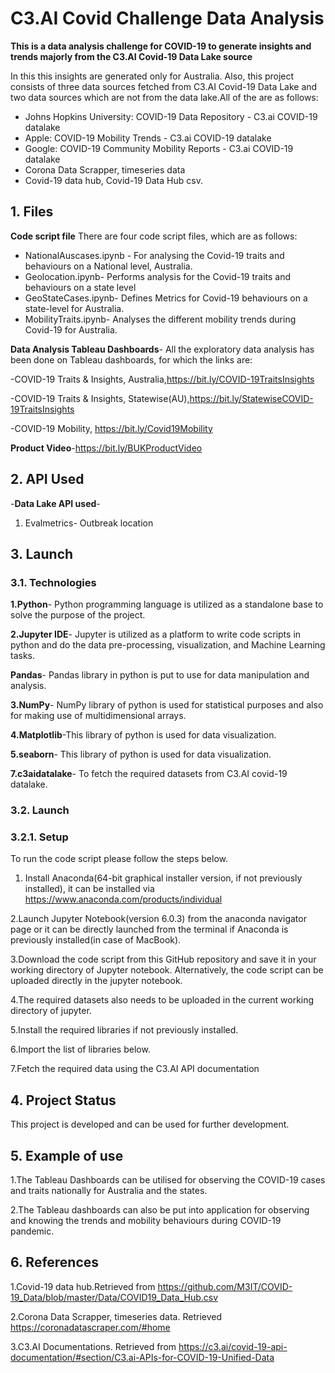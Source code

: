# C3.AI Covid Challenge Data Analysis

**This is a data analysis challenge for COVID-19 to generate insights and trends majorly from the C3.AI Covid-19 Data Lake source**

In this this insights are generated only for Australia. Also, this project consists of  three data sources fetched from C3.AI Covid-19 Data Lake and two data sources which are not from the data lake.All of the are as follows:

- Johns Hopkins University: COVID-19 Data Repository - C3.ai COVID-19 datalake
- Apple: COVID-19 Mobility Trends                    - C3.ai COVID-19 datalake
- Google: COVID-19 Community Mobility Reports        - C3.ai COVID-19 datalake
- Corona Data Scrapper, timeseries data
- Covid-19 data hub, Covid-19 Data Hub csv.

## 1. Files
**Code script file** There are four code script files, which are as follows:
- NationalAuscases.ipynb - For analysing the Covid-19 traits and behaviours on a National level, Australia.
- Geolocation.ipynb- Performs analysis for the Covid-19 traits and behaviours on a state level
- GeoStateCases.ipynb- Defines Metrics for Covid-19 behaviours on a state-level for Australia.
- MobilityTraits.ipynb- Analyses the different mobility trends during Covid-19 for Australia.

**Data Analysis Tableau Dashboards**- All the exploratory data analysis has been done on Tableau dashboards, for which the links are:

-COVID-19 Traits & Insights, Australia,https://bit.ly/COVID-19TraitsInsights

-COVID-19 Traits & Insights, Statewise(AU),https://bit.ly/StatewiseCOVID-19TraitsInsights

-COVID-19 Mobility, https://bit.ly/Covid19Mobility

**Product Video**-https://bit.ly/BUKProductVideo

## 2. API Used
-**Data Lake API used**- 
1. Evalmetrics- Outbreak location

## 3. Launch

### 3.1. Technologies 

**1.Python**- Python programming language is utilized as a standalone base to solve the purpose of the project.

**2.Jupyter IDE**- Jupyter is utilized as a platform to write code scripts in python and do the data pre-processing, visualization, and Machine Learning tasks.

**Pandas**- Pandas library in python is put to use for data manipulation and analysis.

**3.NumPy**- NumPy library of python is used for statistical purposes and also for making use of multidimensional arrays.

**4.Matplotlib**-This library of python is used for data visualization.

**5.seaborn**- This library of python is used for data visualization.


**7.c3aidatalake**- To fetch the required datasets from C3.AI covid-19 datalake.

### 3.2. Launch

### 3.2.1. Setup

To run the code script please follow the steps below.

1. Install Anaconda(64-bit graphical installer version, if not previously installed), it can be installed via https://www.anaconda.com/products/individual

2.Launch Jupyter Notebook(version 6.0.3) from the anaconda navigator page or it can be directly launched from the terminal if Anaconda is previously installed(in case of MacBook).

3.Download the code script from this GitHub repository and save it in your working directory of Jupyter notebook. Alternatively, the code script can be uploaded directly in the jupyter notebook.

4.The required datasets also needs to be uploaded in the current working directory of jupyter.

5.Install the required libraries if not previously installed.

6.Import the list of libraries below.

7.Fetch the required data using the C3.AI API documentation

## 4. Project Status
This project is developed and can be used for further development.


## 5. Example of use

1.The Tableau Dashboards can be utilised for observing the COVID-19 cases and traits nationally for Australia and the states. 

2.The Tableau dashboards can also be put into application for observing and knowing the trends and mobility behaviours during COVID-19 pandemic.


## 6. References

1.Covid-19 data hub.Retrieved from https://github.com/M3IT/COVID-19_Data/blob/master/Data/COVID19_Data_Hub.csv

2.Corona Data Scrapper, timeseries data. Retrieved https://coronadatascraper.com/#home

3.C3.AI Documentations. Retrieved from https://c3.ai/covid-19-api-documentation/#section/C3.ai-APIs-for-COVID-19-Unified-Data


